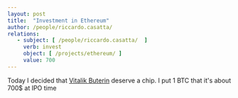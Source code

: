```yaml
---
layout: post
title:  "Investment in Ethereum"
author: /people/riccardo.casatta/
relations:
   - subject: [ /people/riccardo.casatta/  ]
     verb: invest
     object: [ /projects/ethereum/ ]
     value: 700
---
```


Today I decided that [Vitalik Buterin]({{site.baseurl}}/people/vitalik.buterin/) deserve a chip. I put 1 BTC that it's about 700$ at IPO time
